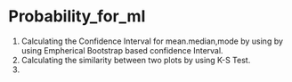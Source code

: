 # Probability_for_ml

1) Calculating the Confidence Interval for mean.median,mode by using by using Empherical Bootstrap based confidence Interval.
2) Calculating the similarity between two plots by using K-S Test.
3) 

